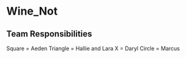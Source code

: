 # Wine_Not

## Team Responsibilities

Square = Aeden 
Triangle = Hallie and Lara 
X = Daryl 
Circle = Marcus

